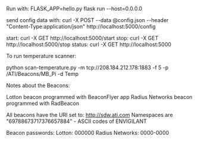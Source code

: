 Run with: FLASK_APP=hello.py flask run --host=0.0.0.0

send config data with: 
curl -X POST --data @config.json --header "Content-Type:application/json" http://localhost:5000/config

start:  curl -X GET http://localhost:5000/start
stop:   curl -X GET http://localhost:5000/stop
status: curl -X GET http://localhost:5000


To run temperature scanner:

python scan-temperature.py -m tcp://208.184.212.178:1883 -f 5 -p /ATI/Beacons/MB_Pi -d Temp


Notes about the Beacons:

Lotton beacon programmed with BeaconFlyer app
Radius Networks beacon programmed with RadBeacon

All beacons have the URI set to: http://sdw.ati.com
Namespaces are "69788673717376657884" - ASCII codes of ENVIGILANT

Beacon passwords:
Lotton: 000000
Radius Networks: 0000-0000
